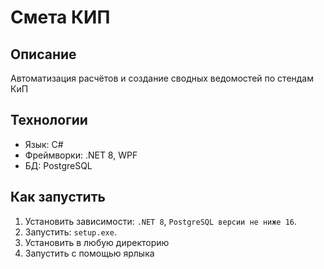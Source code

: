 # Смета КИП  

## Описание  
Автоматизация расчётов и создание сводных ведомостей по стендам КиП  

## Технологии  
- Язык: C#  
- Фреймворки: .NET 8, WPF  
- БД: PostgreSQL 

## Как запустить  
1. Установить зависимости: `.NET 8`, `PostgreSQL версии не ниже 16`.  
2. Запустить: `setup.exe`.
3. Установить в любую директорию
4. Запустить с помощью ярлыка  